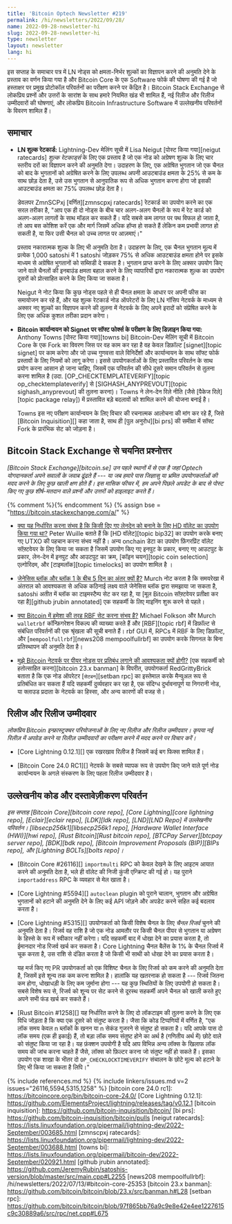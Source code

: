 ```yaml
---
title: 'Bitcoin Optech Newsletter #219'
permalink: /hi/newsletters/2022/09/28/
name: 2022-09-28-newsletter-hi
slug: 2022-09-28-newsletter-hi
type: newsletter
layout: newsletter
lang: hi
---
```

इस सप्ताह के समाचार पत्र में LN नोड्स को क्षमता-निर्भर शुल्कों का विज्ञापन करने की अनुमति देने के प्रस्ताव का
वर्णन किया गया है और Bitcoin Core के एक Software फोर्क की घोषणा की गई है जो हस्ताक्षर पर प्रमुख
प्रोटोकॉल परिवर्तनों का परीक्षण करने पर केंद्रित है। Bitcoin Stack Exchange से लोकप्रिय प्रश्नों और उत्तरों के
सारांश के साथ हमारे नियमित खंड भी शामिल हैं, नई रिलीज और रिलीज उम्मीदवारों की घोषणाएं, और लोकप्रिय
Bitcoin Infrastructure Software में उल्लेखनीय परिवर्तनों के विवरण शामिल हैं।

## समाचार

- **LN शुल्क रेटकार्ड:** Lightning-Dev मेलिंग सूची में Lisa Neigut [पोस्ट किया गया][neigut ratecards]
  *शुल्क रेटकार्ड्स* के लिए एक प्रस्ताव है जो एक नोड को अग्रेषण शुल्क के लिए चार स्तरीय दरों का विज्ञापन करने की
  अनुमति देगा। उदाहरण के लिए, एक अग्रेषित भुगतान जो एक चैनल को बाद के भुगतानों को अग्रेषित करने के लिए उपलब्ध
  अपनी आउटबाउंड क्षमता के 25% से कम के साथ छोड़ देता है, उसे उस भुगतान से आनुपातिक रूप से अधिक
  भुगतान करना होगा जो इसकी आउटबाउंड क्षमता का 75% उपलब्ध छोड़ देता है।

  डेवलपर ZmnSCPxj [वर्णित][zmnscpxj ratecards] रेटकार्ड का उपयोग करने का एक सरल तरीका है,
  "आप एक ही दो नोड्स के बीच चार अलग-अलग चैनलों के रूप में रेट कार्ड को अलग-अलग लागतों के साथ
  मॉडल कर सकते हैं। यदि सबसे कम लागत पर पथ विफल हो जाता है, तो आप बस कोशिश करें एक और
  मार्ग जिसमें अधिक हॉप्स हो सकते हैं लेकिन कम प्रभावी लागत हो सकती है, या फिर उसी चैनल को
  उच्च लागत पर आज़माएं।"

  प्रस्ताव नकारात्मक शुल्क के लिए भी अनुमति देता है। उदाहरण के लिए, एक चैनल भुगतान मूल्य
  में प्रत्येक 1,000 satoshi में 1 satoshi जोड़कर 75% से अधिक आउटबाउंड क्षमता होने पर
  इसके माध्यम से अग्रेषित भुगतानों को सब्सिडी दे सकता है। भुगतान प्राप्त करने के लिए अक्सर उपयोग किए
  जाने वाले चैनलों की इनबाउंड क्षमता बहाल करने के लिए व्यापारियों द्वारा नकारात्मक शुल्क का उपयोग
  दूसरों को प्रोत्साहित करने के लिए किया जा सकता है।

  Neigut ने नोट किया कि कुछ नोड्स पहले से ही चैनल क्षमता के आधार पर अपनी फीस का
  समायोजन कर रहे हैं, और यह शुल्क रेटकार्ड नोड ऑपरेटरों के लिए LN गॉसिप नेटवर्क के
  माध्यम से अक्सर नए शुल्कों का विज्ञापन करने की तुलना में नेटवर्क के लिए अपने इरादों को
  संप्रेषित करने के लिए एक अधिक कुशल तरीका प्रदान करेगा।

- **Bitcoin कार्यान्वयन को Signet पर सॉफ्ट फोर्क्स के परीक्षण के लिए डिज़ाइन किया गया:**
  Anthony Towns [पोस्ट किया गया][towns bi] Bitcoin-Dev मेलिंग सूची में Bitcoin Core के एक
  Fork का विवरण जिस पर वह काम कर रहा है वह केवल डिफ़ॉल्ट [signet][topic signet] पर काम करेगा
  और जो उच्च गुणवत्ता वाले विनिर्देशों और कार्यान्वयन के साथ सॉफ्ट फोर्क प्रस्तावों के लिए नियमों को लागू
  करेगा। इससे उपयोगकर्ताओं के लिए प्रस्तावित परिवर्तन के साथ प्रयोग करना आसान हो जाना चाहिए, जिसमें एक
  परिवर्तन की सीधे दूसरे समान परिवर्तन से तुलना करना शामिल है (उदा. [OP_CHECKTEMPLATEVERIFY][topic op_checktemplateverify]
  से [SIGHASH_ANYPREVOUT][topic sighash_anyprevout] की तुलना करना)।
  Towns ने लेन-देन रिले नीति (जैसे [पैकेज रिले][topic package relay]) में प्रस्तावित बड़े बदलावों
  को शामिल करने की योजना बनाई है।

  Towns इस नए परीक्षण कार्यान्वयन के लिए विचार की रचनात्मक आलोचना की मांग कर रहे हैं, जिसे
  [Bitcoin Inquisition][] कहा जाता है, साथ ही [पुल अनुरोध][bi prs] की समीक्षा में
  सॉफ्ट Fork के प्रारंभिक सेट को जोड़ना है।

## Bitcoin Stack Exchange से चयनित प्रश्नोत्तर

*[Bitcoin Stack Exchange][bitcoin.se] उन पहले स्थानों में से एक है जहां Optech योगदानकर्ता
अपने सवालों के जवाब ढूंढते हैं --- या जब हमारे पास जिज्ञासु या भ्रमित उपयोगकर्ताओं की मदद करने के लिए कुछ
खाली क्षण होते हैं। इस मासिक फीचर में, हम अपने पिछले अपडेट के बाद से पोस्ट किए गए कुछ शीर्ष-मतदान वाले
प्रश्नों और उत्तरों को हाइलाइट करते हैं।*

{% comment %}<!-- https://bitcoin.stackexchange.com/search?tab=votes&q=created%3a1m..%20is%3aanswer -->{% endcomment %}
{% assign bse = "https://bitcoin.stackexchange.com/a/" %}

- [<!--is-it-possible-to-determine-whether-an-hd-wallet-was-used-to-create-a-given-transaction--> क्या यह निर्धारित करना संभव है कि किसी दिए गए लेनदेन को बनाने के लिए HD वॉलेट का उपयोग किया गया था?]({{bse}}115311)
  Peter Wuille बताते हैं कि [HD वॉलेट][topic bip32] का उपयोग करके बनाए गए UTXO की पहचान करना संभव नहीं है।
  अन्य onchain डेटा का उपयोग फ़िंगरप्रिंट वॉलेट सॉफ़्टवेयर के लिए किया जा सकता है जिसमें उपयोग किए गए इनपुट
  के प्रकार, बनाए गए आउटपुट के प्रकार, लेन-देन में इनपुट और आउटपुट का क्रम, [कॉइन चयन][topic coin selection]
  एल्गोरिदम, और [टाइमलॉक][topic timelocks] का उपयोग शामिल है ।

- [<!--why-is-there-a-5-day-gap-between-the-genesis-block-and-block-1--> जेनेसिस ब्लॉक और ब्लॉक 1 के बीच 5 दिन का अंतर क्यों है?]({{bse}}115344)
  Murch नोट करता है कि समयरेखा में अंतराल को आवश्यकता से अधिक कठिनाई लक्ष्य वाले जेनेसिस ब्लॉक द्वारा
  समझाया जा सकता है, satoshi अतीत में ब्लॉक का टाइमस्टैम्प सेट कर रहा है, या
  [मूल Bitcoin सॉफ़्टवेयर प्रतीक्षा कर रहा है][github jrubin annotated] एक सहकर्मी के लिए
  माइनिंग शुरू करने से पहले।

- [<!--is-it-possible-to-set-rbf-as-always-on-in-bitcoind--> क्या Bitcoin में हमेशा की तरह RBF सेट करना संभव है?]({{bse}}115360)
  Michael Folkson और Murch `walletrbf` कॉन्फ़िगरेशन विकल्प की व्याख्या
  करते हैं और [RBF][topic rbf] में डिफ़ॉल्ट से संबंधित परिवर्तनों की एक श्रृंखला की सूची बनाते हैं। rbf GUI में, RPCs में RBF के लिए डिफ़ॉल्ट, और [`mempoolfullrbf`][news208 mempoolfullrbf] का
  उपयोग करके सिगनल के बिना प्रतिस्थापन की अनुमति देता है।

- [<!--why-would-i-need-to-ban-peer-nodes-on-the-bitcoin-network--> मुझे Bitcoin नेटवर्क पर पीयर नोड्स पर प्रतिबंध लगाने की आवश्यकता क्यों होगी?]({{bse}}115183)
  [एक सहकर्मी को हतोत्साहित करना][bitcoin 23.x banman] के विपरीत, उपयोगकर्ता RedGrittyBrick बताता है कि एक
  नोड ऑपरेटर [`सेटबन`][setban rpc] का इस्तेमाल करके मैन्युअल रूप से प्रतिबंधित कर सकता हैं यदि सहकर्मी दुर्व्यवहार कर रहा है, एक संदिग्ध दुर्भावनापूर्ण या निगरानी नोड, या क्लाउड प्रदाता के नेटवर्क का हिस्सा, और अन्य कारणों की वजह से।

## रिलीज और रिलीज उम्मीदवार

*लोकप्रिय Bitcoin इन्फ्रास्ट्रक्चर परियोजनाओं के लिए नए रिलीज और रिलीज उम्मीदवार। कृपया नई रिलीज़ में
अपग्रेड करने या रिलीज़ उम्मीदवारों का परीक्षण करने में मदद करने पर विचार करें।*

- [Core Lightning 0.12.1][] एक रखरखाव रिलीज है जिसमें कई बग फिक्स शामिल हैं।

- [Bitcoin Core 24.0 RC1][] नेटवर्क के सबसे व्यापक रूप से उपयोग किए जाने वाले पूर्ण नोड कार्यान्वयन के अगले
  संस्करण के लिए पहला रिलीज उम्मीदवार है।

## उल्लेखनीय कोड और दस्तावेज़ीकरण परिवर्तन

*इस सप्ताह [Bitcoin Core][bitcoin core repo], [Core Lightning][core lightning repo],
[Eclair][eclair repo], [LDK][ldk repo], [LND][LND Repo] में उल्लेखनीय परिवर्तन।
[libsecp256k1][libsecp256k1 repo], [Hardware Wallet Interface (HWI)][hwi repo],
[Rust Bitcoin][Rust bitcoin repo], [BTCPay Server][btcpay server repo],
[BDK][bdk repo], [Bitcoin Improvement Proposals (BIP)][BIPs repo], और
[Lightning BOLTs][bolts repo]।*

- [Bitcoin Core #26116][] `importmulti` RPC को केवल देखने के लिए आइटम आयात करने की अनुमति
  देता है, भले ही वॉलेट की निजी कुंजी एन्क्रिप्ट की गई हो। यह पुराने `importaddress` RPC के व्यवहार से मेल खाता है।

- [Core Lightning #5594][] `autoclean` plugin को पुराने चालान, भुगतान और अग्रेषित भुगतानों को हटाने
  की अनुमति देने के लिए कई API जोड़ने और अपडेट करने सहित कई बदलाव करता है।

- [Core Lightning #5315][] उपयोगकर्ता को किसी विशेष चैनल के लिए *चैनल रिजर्व* चुनने की अनुमति देता है।
  रिजर्व वह राशि है जो एक नोड आमतौर पर किसी चैनल पीयर से भुगतान या अग्रेषण के हिस्से के रूप में स्वीकार नहीं करेगा।
  यदि सहकर्मी बाद में धोखा देने का प्रयास करता है, तो ईमानदार नोड रिजर्व खर्च कर सकता है। Core Lightning चैनल
  बैलेंस के 1% के चैनल रिजर्व में चूक करता है, उस राशि से दंडित करता है जो किसी भी साथी को धोखा देने का
  प्रयास करता है।

  यह मर्ज किए गए PR उपयोगकर्ता को एक विशिष्ट चैनल के लिए रिजर्व को कम करने की अनुमति
  देता है, जिसमें इसे शून्य तक कम करना शामिल है। हालांकि यह खतरनाक हो सकता है --- रिजर्व
  जितना कम होगा, धोखाधड़ी के लिए कम जुर्माना होगा --- यह कुछ स्थितियों के लिए उपयोगी हो सकता है।
  सबसे विशेष रूप से, रिजर्व को शून्य पर सेट करने से दूरस्थ सहकर्मी अपने चैनल को खाली
  करते हुए अपने सभी फंड खर्च कर सकते हैं।

- [Rust Bitcoin #1258][] यह निर्धारित करने के लिए दो लॉकटाइम की तुलना करने के लिए एक विधि जोड़ता है कि क्या एक दूसरे को
  संतुष्ट करता है। जैसा कि कोड टिप्पणियों में वर्णित है, "एक लॉक समय केवल n ब्लॉकों के खनन या n सेकंड
  गुजरने से संतुष्ट हो सकता है। यदि आपके पास दो लॉक समय (एक ही इकाई) हैं, तो बड़ा लॉक समय संतुष्ट
  होने का अर्थ है (गणितीय अर्थ में) छोटे वाले को संतुष्ट किया जा रहा है। यह फ़ंक्शन उपयोगी है यदि आप
  विभिन्न अन्य लॉक्स के खिलाफ लॉक समय की जांच करना चाहते हैं जैसे, लॉक्स को फ़िल्टर करना जो संतुष्ट नहीं
  हो सकते हैं। इसका उपयोग एक शाखा के भीतर दो `OP_CHECKLOCKTIMEVERIFY` संचालन के छोटे मूल्य को
  हटाने के लिए भी किया जा सकता है लिपि।"

{% include references.md %}
{% include linkers/issues.md v=2 issues="26116,5594,5315,1258" %}
[bitcoin core 24.0 rc1]: https://bitcoincore.org/bin/bitcoin-core-24.0/
[Core Lightning 0.12.1]: https://github.com/ElementsProject/lightning/releases/tag/v0.12.1
[bitcoin inquisition]: https://github.com/bitcoin-inquisition/bitcoin/
[bi prs]: https://github.com/bitcoin-inquisition/bitcoin/pulls
[neigut ratecards]: https://lists.linuxfoundation.org/pipermail/lightning-dev/2022-September/003685.html
[zmnscpxj ratecards]: https://lists.linuxfoundation.org/pipermail/lightning-dev/2022-September/003688.html
[towns bi]: https://lists.linuxfoundation.org/pipermail/bitcoin-dev/2022-September/020921.html
[github jrubin annotated]: https://github.com/JeremyRubin/satoshis-version/blob/master/src/main.cpp#L2255
[news208 mempoolfullrbf]: /hi/newsletters/2022/07/13/#bitcoin-core-25353
[bitcoin 23.x banman]: https://github.com/bitcoin/bitcoin/blob/23.x/src/banman.h#L28
[setban rpc]: https://github.com/bitcoin/bitcoin/blob/97f865bb76a9c9e8e42e4ee1227615c9c30889a6/src/rpc/net.cpp#L675
